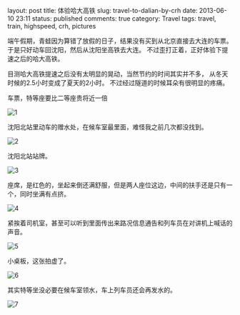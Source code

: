 layout: post
title: 体验哈大高铁
slug: travel-to-dalian-by-crh
date: 2013-06-10 23:11
status: published
comments: true
category: Travel
tags: travel, train, highspeed, crh, pictures

端午假期，青蛙因为算错了放假的日子，结果没有买到从北京直接去大连的车票。
于是只好动车回沈阳，然后从沈阳坐高铁去大连。
不过歪打正着，正好体验下提速之后的哈大高铁。

目测哈大高铁提速之后没有太明显的晃动，当然节约的时间其实并不多，
从冬天时候的2.5小时变成了夏天的2小时。
不过经过隧道的时候耳朵有很明显的疼痛。

车票，特等座要比二等座贵将近一倍

![1](https://lh5.googleusercontent.com/-5MRkhsq207U/UbqpdwjvDBI/AAAAAAAAMSs/y_SGGCsGGQI/s640/D6139FFE-B4FF-4B57-AA21-AFDB8F56E184.JPG)

沈阳北站里动车的赠水处，在候车室最里面，难怪我之前几次都没找到。

![2](https://lh6.googleusercontent.com/-CtyF3E6KO6k/UbqpdxvkxzI/AAAAAAAAMSg/rlKkrWkqkLg/s640/CD548031-A81F-4587-B249-5E269E0ED57A.JPG)

沈阳北站站牌。

![3](https://lh3.googleusercontent.com/-l1fIm9L8ErI/UbqpdwkVgUI/AAAAAAAAMSg/cjDS4Qa2dX4/s640/EF67A829-3538-4795-9755-D7B6B3F44AAB.JPG)

座席，是红色的，坐起来倒还满舒服，但是两人座位这边，中间的扶手还是只有一个，同时坐满有点挤。

![4](https://lh3.googleusercontent.com/-_IuZAV8IRAo/Ubqpd7dBSgI/AAAAAAAAMSk/1WvBdDtxWXU/s640/8355F229-2185-4B6C-9ED5-157383684A2B.JPG)

紧挨着司机室，甚至可以听到里面传出来路况信息通告和列车员在对讲机上喊话的声音。

![5](https://lh4.googleusercontent.com/-yZ0vePaHl3g/Ubqpd0VGB1I/AAAAAAAAMSg/8YmOPKnoNvk/s640/544D82FC-07B0-4AB7-AD0F-CA0261FA93F1.JPG)

小桌板，这张拍虚了。

![6](https://lh6.googleusercontent.com/-YvZpTGC3fYE/Ubqpdx1QExI/AAAAAAAAMSg/qSejAz4pqrw/s640/6F2B35AE-4F04-445A-8AFA-400DAB8B6B45.JPG)

其实特等坐没必要在候车室领水，车上列车员还会再发水的。

![7](https://lh3.googleusercontent.com/-71T0tP9dqwE/Ubqpd4Qdn7I/AAAAAAAAMSg/I-k53PGjvA8/s640/9D202B04-5E9F-4BCD-86B0-2C60FFE4FC61.JPG)
